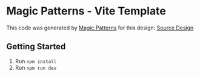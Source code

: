 # Magic Patterns - Vite Template

This code was generated by [Magic Patterns](https://magicpatterns.com) for this design: [Source Design](https://www.magicpatterns.com/c/asabedspjtvmcbadhjhhtd)

## Getting Started

1. Run `npm install`
2. Run `npm run dev`
